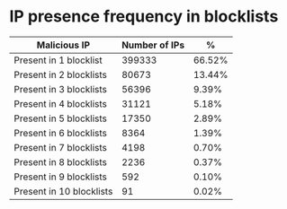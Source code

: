 # IP presence frequency in blocklists
| Malicious IP | Number of IPs | % |
|----|----|----|
| Present in 1 blocklist | 399333 | 66.52% |
| Present in 2 blocklists | 80673 | 13.44% |
| Present in 3 blocklists | 56396 | 9.39% |
| Present in 4 blocklists | 31121 | 5.18% |
| Present in 5 blocklists | 17350 | 2.89% |
| Present in 6 blocklists | 8364 | 1.39% |
| Present in 7 blocklists | 4198 | 0.70% |
| Present in 8 blocklists | 2236 | 0.37% |
| Present in 9 blocklists | 592 | 0.10% |
| Present in 10 blocklists | 91 | 0.02% |
